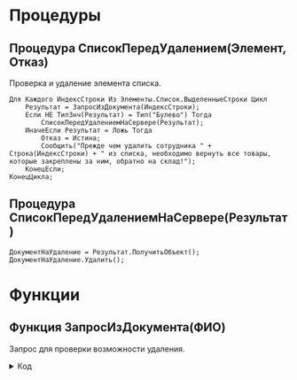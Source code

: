 # Процедуры

## Процедура СписокПередУдалением(Элемент, Отказ)
Проверка и удаление элемента списка.

```
Для Каждого ИндексСтроки Из Элементы.Список.ВыделенныеСтроки Цикл
    Результат = ЗапросИзДокумента(ИндексСтроки);
    Если НЕ ТипЗнч(Результат) = Тип("Булево") Тогда
        СписокПередУдалениемНаСервере(Результат); 
    ИначеЕсли Результат = Ложь Тогда
        Отказ = Истина;
        Сообщить("Прежде чем удалить сотрудника " + Строка(ИндексСтроки) + " из списка, необходимо вернуть все товары, которые закреплены за ним, обратно на склад!"); 
    КонецЕсли;	
КонецЦикла;
```

## Процедура СписокПередУдалениемНаСервере(Результат)

```
ДокументНаУдаление = Результат.ПолучитьОбъект();
ДокументНаУдаление.Удалить();
```

# Функции 

## Функция ЗапросИзДокумента(ФИО)
Запрос для проверки возможности удаления.

<details>
<summary>Код</summary>

	Запрос = Новый Запрос;
	Запрос.Текст = 
		"ВЫБРАТЬ
		|	УчетОтработанныхРанееТМЦТовары.НомерСтроки КАК НомерСтроки,
		|	УчетОтработанныхРанееТМЦ.Ссылка КАК Ссылка
		|ИЗ
		|	Документ.УчетОтработанныхРанееТМЦ.Товары КАК УчетОтработанныхРанееТМЦТовары
		|		ЛЕВОЕ СОЕДИНЕНИЕ Документ.УчетОтработанныхРанееТМЦ КАК УчетОтработанныхРанееТМЦ
		|		ПО УчетОтработанныхРанееТМЦТовары.Ссылка = УчетОтработанныхРанееТМЦ.Ссылка
		|ГДЕ
		|	УчетОтработанныхРанееТМЦТовары.Ссылка.ФИО = &ФИО";
	
	Запрос.УстановитьПараметр("ФИО", ФИО);
	
	РезультатЗапроса = Запрос.Выполнить();
	
	Если РезультатЗапроса.Выгрузить().Количество() > 0 Тогда
		Результат = Ложь;
	Иначе 
		Запрос.Текст = СтрЗаменить(Запрос.Текст, "УчетОтработанныхРанееТМЦТовары.НомерСтроки КАК НомерСтроки,", "");
		Запрос.Текст = СтрЗаменить(Запрос.Текст, "Документ.УчетОтработанныхРанееТМЦ.Товары КАК УчетОтработанныхРанееТМЦТовары
		|		ЛЕВОЕ СОЕДИНЕНИЕ Документ.УчетОтработанныхРанееТМЦ КАК УчетОтработанныхРанееТМЦ
		|		ПО УчетОтработанныхРанееТМЦТовары.Ссылка = УчетОтработанныхРанееТМЦ.Ссылка", "Документ.УчетОтработанныхРанееТМЦ КАК УчетОтработанныхРанееТМЦ");
		Запрос.Текст = СтрЗаменить(Запрос.Текст, "УчетОтработанныхРанееТМЦТовары.Ссылка.ФИО = &ФИО", "УчетОтработанныхРанееТМЦ.ФИО = &ФИО");
		Запрос.УстановитьПараметр("ФИО", ФИО);
		РезультатЗапроса = Запрос.Выполнить();
		Если РезультатЗапроса.Выгрузить().Количество() > 0 Тогда 
			Результат = РезультатЗапроса.Выгрузить()[0].Ссылка;
		Иначе 
			Результат = Истина;
		КонецЕсли;
	КонецЕсли;
	
	Возврат Результат;	    
</details>


